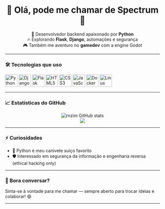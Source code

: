 <h1 align="center">👋 Olá, pode me chamar de <strong>Spectrum</strong> 🌈</h1>
<p align="center">
  
</p>

<p align="center">
  🧪 Desenvolvedor backend apaixonado por <strong>Python</strong><br>
  🔥 Explorando <strong>Flask</strong>, <strong>Django</strong>, automações e segurança<br>
  🎮 Também me aventuro no <strong>gamedev</strong> com a engine Godot
</p>

---

### 🛠️ Tecnologias que uso

<p>
  <!-- Backend -->
  <img src="https://cdn.jsdelivr.net/gh/devicons/devicon/icons/python/python-original.svg" width="40" alt="Python" />
  <img src="https://cdn.jsdelivr.net/gh/devicons/devicon/icons/django/django-plain.svg" width="40" alt="Django" />
  <img src="https://cdn.jsdelivr.net/gh/devicons/devicon/icons/flask/flask-original.svg" width="40" alt="Flask" />
  
  <!-- Frontend -->
  <img src="https://cdn.jsdelivr.net/gh/devicons/devicon/icons/html5/html5-original.svg" width="40" alt="HTML5" />
  <img src="https://cdn.jsdelivr.net/gh/devicons/devicon/icons/css3/css3-original.svg" width="40" alt="CSS3" />
  <img src="https://cdn.jsdelivr.net/gh/devicons/devicon/icons/javascript/javascript-original.svg" width="40" alt="JavaScript" />
  
  <!-- DevOps -->
  <img src="https://cdn.jsdelivr.net/gh/devicons/devicon/icons/docker/docker-original.svg" width="40" alt="Docker" />
  <img src="https://cdn.jsdelivr.net/gh/devicons/devicon/icons/linux/linux-original.svg" width="40" alt="Linux" />

</p>

---

### 📈 Estatísticas do GitHub

<p align="center">
  <img src="https://github-readme-stats.vercel.app/api?username=rnzim&show_icons=true&theme=tokyonight&bg_color=00000000" alt="rnzim GitHub stats" />
  <br>
  <img src="https://github-readme-streak-stats.herokuapp.com?user=rnzim&theme=tokyonight&hide_border=true" />
</p>

---

### ⚡ Curiosidades

- 🐍 Python é meu canivete suíço favorito  
- 🛡️ Interessado em segurança da informação e engenharia reversa (ethical hacking only)

---

### 💬 Bora conversar?

Sinta-se à vontade para me chamar — sempre aberto para trocar ideias e colaborar! 😄

---

